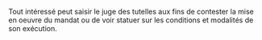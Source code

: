   
 Tout intéressé peut saisir le juge des tutelles aux fins de contester la mise en oeuvre du mandat ou de voir statuer sur les conditions et modalités de son exécution.  

  
